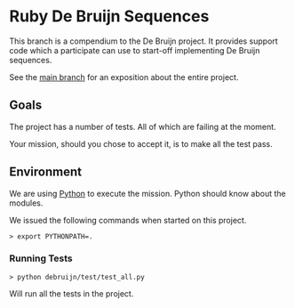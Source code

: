 Ruby De Bruijn Sequences
========================

This branch is a compendium to the De Bruijn project. It provides
support code which a participate can use to start-off implementing De
Bruijn sequences. 

See the 
[main branch](https://github.com/dvberkel/debruijn "Main branch of debruijn project")
for an exposition about the entire project.

Goals
-----

The project has a number of tests. All of which are failing at the moment.

Your mission, should you chose to accept it, is to make all the test pass.

Environment
-----------

We are using 
[Python](http://www.python.org/ "Homepage for Python") to execute the
mission. Python should know about the modules.

We issued the following commands when started on this project.

    > export PYTHONPATH=.

### Running Tests

    > python debruijn/test/test_all.py

Will run all the tests in the project.
